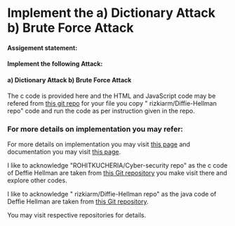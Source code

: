 #  Implement the a) Dictionary Attack b) Brute Force Attack 
#### Assigement statement: 
#### Implement the following Attack:
#### a) Dictionary Attack b) Brute Force Attack

The c code is provided here and the HTML and JavaScript code may be refered from [this git repo](https://github.com/rizkiarm/Diffie-Hellman) for your file you copy " rizkiarm/Diffie-Hellman  repo" code and run the code as per instruction given in the repo.



### For more details on implementation you may refer:
 For more details on implementation you may visit [this page](https://onlinesmarttrainer.blogspot.com/2019/04/implement-diffie-hellman-key-exchange.html) and documentation you may visit [this page](https://www.google.com/url?sa=t&rct=j&q=&esrc=s&source=web&cd=&ved=2ahUKEwiBsM_8sbztAhXy8XMBHap0A9YQFjAFegQIDxAC&url=https%3A%2F%2Fcs.wmich.edu%2F~llilien%2Fteaching%2FFall2005%2Fcs5950-6030%2F_F05_project_reports%2FP12-F05%2Ffinal%2520project%2Freport.doc&usg=AOvVaw2MH-ASUZvQFuuTPIdEsieL).

I like to acknowledge "ROHITKUCHERIA/Cyber-security repo" as the c code of Deffie Hellman are taken from [this Git repository](https://github.com/ROHITKUCHERIA/Cyber-security) you make visit there and explore other codes.


I like to acknowledge " rizkiarm/Diffie-Hellman  repo" as the java  code of Deffie Hellman are taken from [this Git repository](https://github.com/rizkiarm/Diffie-Hellman).

You may visit respective repositories for details.


